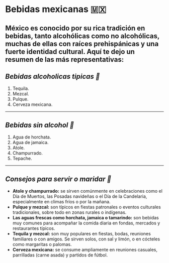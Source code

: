 # Bebidas mexicanas 🇲🇽
México es conocido por su rica tradición en bebidas, tanto alcohólicas como no alcohólicas, muchas de ellas con raíces prehispánicas y una fuerte identidad cultural. Aquí te dejo un resumen de las más representativas:
---
## *Bebidas alcoholicas tipicas 🍻*
1. Tequila.
2. Mezcal.
3. Pulque.
4. Cerveza mexicana.
---
## *Bebidas sin alcohol 🥤*
1. Agua de horchata.
2. Agua de jamaica.
3. Atole.
4. Champurrado.
5. Tepache.
---
## *Consejos para servir o maridar 👥*
- **Atole y champurrado:** se sirven comúnmente en celebraciones como el Día de Muertos, las Posadas navideñas o el Día de la Candelaria, especialmente en climas fríos o por la mañana.
- **Pulque y mezcal:** son típicos en fiestas patronales o eventos culturales tradicionales, sobre todo en zonas rurales o indígenas.
- **Las aguas frescas como horchata, jamaica o tamarindo:** son bebidas muy comunes para acompañar la comida diaria en fondas, mercados y restaurantes típicos.
- **Tequila y mezcal:** son muy populares en fiestas, bodas, reuniones familiares o con amigos. Se sirven solos, con sal y limón, o en cócteles como margaritas o palomas.
- **Cerveza mexicana:** se consume ampliamente en reuniones casuales, parrilladas (carne asada) y partidos de fútbol.